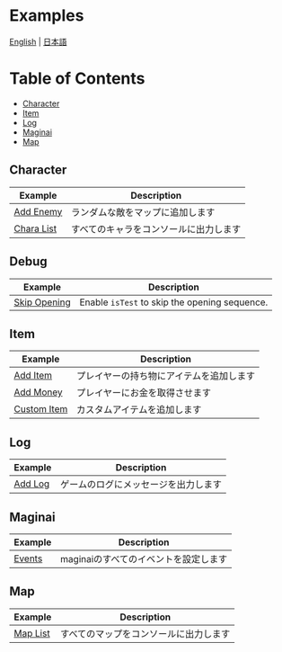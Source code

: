 # Examples
[English](./README_en.md) | [日本語](./README.md)

# Table of Contents
- [Character](#character)
- [Item](#item)
- [Log](#log)
- [Maginai](#maginai)
- [Map](#map)

## Character
| Example | Description |
| --- | --- |
| [Add Enemy](./character/example-add-enemy/init.js) | ランダムな敵をマップに追加します |
| [Chara List](./character/example-chara-list/init.js) | すべてのキャラをコンソールに出力します |

## Debug

| Example | Description |
| --- | --- |
| [Skip Opening](./debug/example-skip-opening/init.js) | Enable `isTest` to skip the opening sequence. |

## Item
| Example | Description |
| --- | --- |
| [Add Item](./item/example-add-item/init.js) | プレイヤーの持ち物にアイテムを追加します |
| [Add Money](./item/example-add-money/init.js) | プレイヤーにお金を取得させます |
| [Custom Item](./item/example-custom-item/init.js) | カスタムアイテムを追加します |

## Log
| Example | Description |
| --- | --- |
| [Add Log](./log/example-add-log/init.js) | ゲームのログにメッセージを出力します |

## Maginai
| Example | Description |
| --- | --- |
| [Events](./maginai/example-events/init.js) | maginaiのすべてのイベントを設定します |

## Map
| Example | Description |
| --- | --- |
| [Map List](./map/example-map-list/init.js) | すべてのマップをコンソールに出力します |